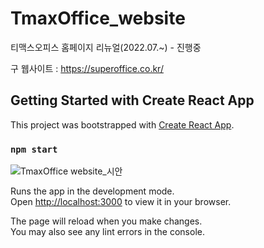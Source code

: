 # TmaxOffice_website

티맥스오피스 홈페이지 리뉴얼(2022.07.~) - 진행중

구 웹사이트 : https://superoffice.co.kr/

## Getting Started with Create React App

This project was bootstrapped with [Create React App](https://github.com/facebook/create-react-app).

### `npm start`

![TmaxOffice website_시안](https://user-images.githubusercontent.com/86520827/182781268-6b9aeda1-d61f-46be-ae3d-0080c8b5ed12.png)


Runs the app in the development mode.\
Open [http://localhost:3000](http://localhost:3000) to view it in your browser.

The page will reload when you make changes.\
You may also see any lint errors in the console.
